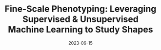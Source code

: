 ---
title: "Fine-Scale Phenotyping: Leveraging Supervised & Unsupervised Machine Learning to Study Shapes"
collection: talks
type: "Hands-On Workshop"
link: 'https://digitalag.illinois.edu/short-course-and-hackathon/'
venue: "Univeristy of Illinois Center for Digital Agriculture AI Foundry for Agricultural Applications Short Course"
date: 2023-06-15
location: "Zoom"
---